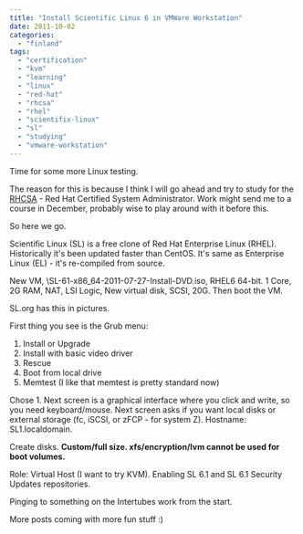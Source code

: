 ```yaml
---
title: "Install Scientific Linux 6 in VMWare Workstation"
date: 2011-10-02
categories: 
  - "finland"
tags: 
  - "certification"
  - "kvm"
  - "learning"
  - "linux"
  - "red-hat"
  - "rhcsa"
  - "rhel"
  - "scientifix-linux"
  - "sl"
  - "studying"
  - "vmware-workstation"
---
```


Time for some more Linux testing.

The reason for this is because I think I will go ahead and try to study for the [RHCSA](http://www.redhat.com/certification/rhcsa/ "on redhat.com") \- Red Hat Certified System Administrator. Work might send me to a course in December, probably wise to play around with it before this.

So here we go.

Scientific Linux (SL) is a free clone of Red Hat Enterprise Linux (RHEL). Historically it's been updated faster than CentOS. It's same as Enterprise Linux (EL) - it's re-compiled from source.

New VM, \\SL-61-x86\_64-2011-07-27-Install-DVD.iso, RHEL6 64-bit. 1 Core, 2G RAM, NAT, LSI Logic, New virtual disk, SCSI, 20G. Then boot the VM.

SL.org has this in pictures.

First thing you see is the Grub menu:

1. Install or Upgrade
2. Install with basic video driver
3. Rescue
4. Boot from local drive
5. Memtest (I like that memtest is pretty standard now)

Chose 1. Next screen is a graphical interface where you click and write, so you need keyboard/mouse. Next screen asks if you want local disks or external storage (fc, iSCSI, or zFCP - for system Z). Hostname: SL1.localdomain.

Create disks. **Custom/full size. xfs/encryption/lvm cannot be used for boot volumes.**

Role: Virtual Host (I want to try KVM). Enabling SL 6.1 and SL 6.1 Security Updates repositories.

Pinging to something on the Intertubes work from the start.

More posts coming with more fun stuff :)
